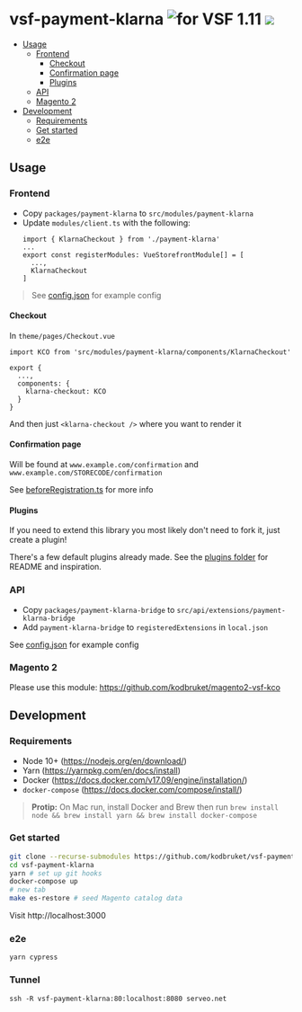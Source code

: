 # vsf-payment-klarna ![for VSF 1.11](https://img.shields.io/static/v1?label=vsf&message=1.11&color=brightgreen) ![](https://github.com/kodbruket/vsf-payment-klarna/workflows/Tests/badge.svg)

- [Usage](#usage)
  * [Frontend](#frontend)
    + [Checkout](#checkout)
    + [Confirmation page](#confirmation-page)
    + [Plugins](#plugins)
  * [API](#api)
  * [Magento 2](#magento-2)
- [Development](#development)
  * [Requirements](#requirements)
  * [Get started](#get-started)
  * [e2e](#e2e)

## Usage

### Frontend

* Copy `packages/payment-klarna` to `src/modules/payment-klarna`
* Update `modules/client.ts` with the following:
  ```
  import { KlarnaCheckout } from './payment-klarna'
  ...
  export const registerModules: VueStorefrontModule[] = [
    ...,
    KlarnaCheckout
  ]
  ```

> See [config.json](.docker/frontend/config.json) for example config

#### Checkout

In `theme/pages/Checkout.vue`

```
import KCO from 'src/modules/payment-klarna/components/KlarnaCheckout'

export {
  ...,
  components: {
    klarna-checkout: KCO
  }
}
```

And then just `<klarna-checkout />` where you want to render it

#### Confirmation page

Will be found at `www.example.com/confirmation` and `www.example.com/STORECODE/confirmation`

See [beforeRegistration.ts](packages/payment-klarna/hooks/beforeRegistration.ts) for more info

#### Plugins

If you need to extend this library you most likely don't need to fork it, just create a plugin!

There's a few default plugins already made. See the [plugins folder](packages/payment-klarna/plugins) for README and inspiration.

### API

* Copy `packages/payment-klarna-bridge` to `src/api/extensions/payment-klarna-bridge`
* Add `payment-klarna-bridge` to `registeredExtensions` in `local.json`

See [config.json](.docker/api/config.json) for example config

### Magento 2

Please use this module: https://github.com/kodbruket/magento2-vsf-kco

## Development

### Requirements

* Node 10+ (https://nodejs.org/en/download/)
* Yarn (https://yarnpkg.com/en/docs/install)
* Docker (https://docs.docker.com/v17.09/engine/installation/)
* `docker-compose` (https://docs.docker.com/compose/install/)

> **Protip:** On Mac run, install Docker and Brew then run `brew install node && brew install yarn && brew install docker-compose`

### Get started

```sh
git clone --recurse-submodules https://github.com/kodbruket/vsf-payment-klarna
cd vsf-payment-klarna
yarn # set up git hooks
docker-compose up
# new tab
make es-restore # seed Magento catalog data
```

Visit http://localhost:3000

### e2e

`yarn cypress`

### Tunnel

`ssh -R vsf-payment-klarna:80:localhost:8080 serveo.net`
